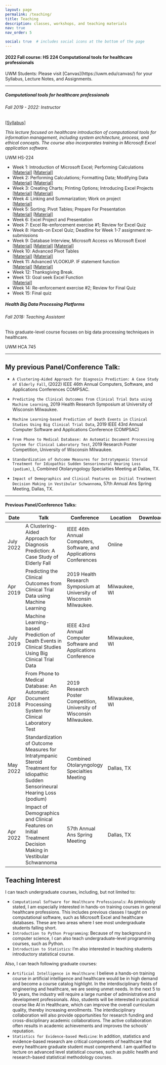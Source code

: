 ```yaml
---
layout: page
permalink: /teaching/
title: Teaching
description: classes, workshops, and teaching materials
nav: true
nav_order: 5

social: true  # includes social icons at the bottom of the page
---
```



<div class="card mt-3">
    <div class="p-3">

<h4> 2022 Fall course: HS 224 Computational tools for healthcare professionals</h4>
UWM Students: Please visit [Canvas](https://uwm.edu/canvas/) for your Syllabus, Lecture Notes, and Assignments.
    </div>
</div>

---

<div class="card mt-3">
    <div class="p-3">
        <div class="row">
            <div class="col-sm-10">
                <h5 class="card-title"><a href="https://catalog.uwm.edu/search/?search=HS+224" target="_blank" rel="noopener noreferrer"></a>Computational tools for healthcare professionals </h5>
                <h6 class="card-subtitle font-italic">Fall 2019 - 2022: Instructor</h6> 
                <span><a href = "{{'/assets/pdf/hs224-syllabus.pdf' | relative_url}}"> [Syllabus] </a></span>
                <p><i>This lecture focused on healthcare introduction of computational tools for information management, including system architecture, process, and ethical concepts. The course also incorporates training in Microsoft Excel application software.</i></p>
            </div>
            <div class="col-sm-2 text-sm-right">
                <span class="badge font-weight-bold danger-color-dark text-uppercase align-middle">
                UWM HS-224
                </span>
            </div>
        </div>
        <ul class="card-text font-weight-light list-group list-group-flush">
            <li class="list-group-item">
                <div class="row">
                <div class="col-sm-9"> Week 1: Introduction of Microsoft Excel; Performing Calculations  </div>
                <div class="col-sm-3">
                <a href = "https://www.linkedin.com/learning/excel-2016-essential-training/understanding-workbooks-and-worksheets" target = "_blank">[Material]</a>
                <a href = "https://www.linkedin.com/learning/excel-2016-essential-training/creating-simple-formulas" target = "_blank">[Material]</a>
                </div>
                </div>
            </li>
            <li class="list-group-item">
                <div class="row">
                <div class="col-sm-9"> Week 2: Performing Calculations; Formatting Data; Modifying Data  </div>
                <div class="col-sm-3">
                <a href = "https://www.linkedin.com/learning/excel-2016-essential-training/copying-a-formula-into-adjacent-cells" target = "_blank">[Material]</a>
                <a href = "https://www.linkedin.com/learning/excel-2016-essential-training/using-sum-and-average" target = "_blank">[Material]</a>
                </div>
                </div>
            </li>
            <li class="list-group-item">
                <div class="row">
                <div class="col-sm-9"> Week 3: Creating Charts; Printing Options; Introducing Excel Projects  </div>
                <div class="col-sm-3">
                <a href = "https://www.linkedin.com/learning/excel-2016-essential-training/creating-charts" target = "_blank">[Material]</a>
                <a href = "https://www.linkedin.com/learning/excel-2016-essential-training/working-with-axes-titles-and-other-chart-elements" target = "_blank">[Material]</a>
                </div>
                </div>
            </li>
            <li class="list-group-item">
                <div class="row">
                <div class="col-sm-9"> Week 4: Linking and Summarization; Work on project  </div>
                <div class="col-sm-3">
                <a href = "https://www.linkedin.com/learning/excel-2016-essential-training/using-formulas-to-link-worksheets-and-workbooks" target = "_blank">[Material]</a>
                </div>
                </div>
            </li>
            <li class="list-group-item">
                <div class="row">
                <div class="col-sm-9"> Week 5: Sorting; Pivot Tables; Prepare For Presentation  </div>
                <div class="col-sm-3">
                <a href = "https://www.linkedin.com/learning/excel-2016-essential-training/sorting-data" target = "_blank">[Material]</a>
                <a href = "https://www.linkedin.com/learning/excel-2016-essential-training/creating-pivottables" target = "_blank">[Material]</a>
                </div>
                </div>
            </li>
            <li class="list-group-item">
                <div class="row">
                <div class="col-sm-9"> Week 6: Excel Project and Presentation  </div>
                <div class="col-sm-3">
                </div>
                </div>
            </li>
            <li class="list-group-item">
                <div class="row">
                <div class="col-sm-9"> Week 7: Excel Re-enforcement exercise #1; Review for Excel Quiz  </div>
                <div class="col-sm-3">
                </div>
                </div>
            </li>
            <li class="list-group-item">
                <div class="row">
                <div class="col-sm-9"> Week 8: Hands-on Excel Quiz; Deadline for Week 1-7 assignment re-submissions  </div>
                <div class="col-sm-3">
                </div>
                </div>
            </li>
            <li class="list-group-item">
                <div class="row">
                <div class="col-sm-9"> Week 9: Database Interview, Microsoft Access vs Microsoft Excel  </div>
                <div class="col-sm-3">
                <a href = "https://www.youtube.com/watch?v=eXiCza050ug&ab_channel=GCFLearnFree.org" target = "_blank">[Material]</a>
                <a href = "https://www.youtube.com/watch?v=bWKf6gT8_JI&ab_channel=GCFLearnFree.org" target = "_blank">[Material]</a>
                <a href = "https://www.youtube.com/watch?v=nMWnqySvLWc&ab_channel=eHowTech" target = "_blank">[Material]</a>
                </div>
                </div>
            </li>
            <li class="list-group-item">
                <div class="row">
                <div class="col-sm-9"> Week 10: Advanced Pivot Tables  </div>
                <div class="col-sm-3">
                <a href = "https://www.linkedin.com/learning/excel-2016-essential-training/manipulating-pivottable-data" target = "_blank">[Material]</a>
                <a href = "https://www.linkedin.com/learning/excel-2016-essential-training/using-pivotcharts" target = "_blank">[Material]</a>
                </div>
                </div>
            </li>
            <li class="list-group-item">
                <div class="row">
                <div class="col-sm-9"> Week 11: Advanced VLOOKUP. IF statement function  </div>
                <div class="col-sm-3">
                <a href = "https://www.linkedin.com/learning/excel-2016-essential-training/using-if-functions-and-relational-operators" target = "_blank">[Material]</a>
                <a href = "https://www.linkedin.com/learning/excel-2016-essential-training/getting-exact-table-data-with-the-vlookup-function" target = "_blank">[Material]</a>
                </div>
                </div>
            </li>
            <li class="list-group-item">
                <div class="row">
                <div class="col-sm-9"> Week 12: Thanksgiving Break.  </div>
                <div class="col-sm-3">
                </div>
                </div>
            </li>
            <li class="list-group-item">
                <div class="row">
                <div class="col-sm-9"> Week 13: Goal seek Excel Function  </div>
                <div class="col-sm-3">
                <a href = "https://www.linkedin.com/learning/excel-2016-essential-training/using-goal-seek" target = "_blank">[Material]</a>
                </div>
                </div>
            </li>
            <li class="list-group-item">
                <div class="row">
                <div class="col-sm-9"> Week 14: Re-enforcement exercise #2; Review for Final Quiz  </div>
                <div class="col-sm-3">
                </div>
                </div>
            </li>
            <li class="list-group-item">
                <div class="row">
                <div class="col-sm-9"> Week 15: Final quiz  </div>
                <div class="col-sm-3">
                </div>
                </div>
            </li>
        </ul>
    </div>
</div>

<div class="card mt-3">
    <div class="p-3">
        <div class="row">
            <div class="col-sm-10">
                <h5 class="card-title"><a href="https://catalog.uwm.edu/search/?search=HCA+745" target="_blank" rel="noopener noreferrer"></a>Health Big Data Processing Platforms </h5>
                <h6 class="card-subtitle font-italic">Fall 2018: Teaching Assistant</h6> 
                <p>This graduate-level course focuses on big data processing techniques in healthcare. </p>
            </div>
            <div class="col-sm-2 text-sm-right">
                <span class="badge font-weight-bold danger-color-dark text-uppercase align-middle">
                UWM HCA 745
                </span>
            </div>
        </div>
    </div>
</div>

---

## My previous Panel/Conference Talk:

- `A Clustering-Aided Approach for Diagnosis Prediction: A Case Study of Elderly Fall`, (2022) IEEE 46th Annual Computers, Software, and Applications Conferences COMPSAC.

- `Predicting the Clinical Outcomes from Clinical Trial Data using Machine Learning`, 2019 Health Research Symposium at University of Wisconsin Milwaukee.


- `Machine Learning-based Prediction of Death Events in Clinical Studies Using Big Clinical Trial Data`, 2019 IEEE 43rd Annual Computer Software and Applications Conference (COMPSAC)

- `From Phone to Medical Database: An Automatic Document Processing System for Clinical Laboratory Test`, 2019 Research Poster Competition, University of Wisconsin Milwaukee.

- `Standardization of Outcome Measures for Intratympanic Steroid Treatment for Idiopathic Sudden Sensorineural Hearing Loss (podium)`, ), Combined Otolaryngology Specialties Meeting at Dallas, TX.

- `Impact of Demographics and Clinical Features on Initial Treatment Decision Making in Vestibular Schwannoma`, 57th Annual Ans Spring Meeting, Dallas, TX.

---

<h4> Previous Panel/Conference Talks: </h4>
<table class = "table table-hover table-sm">
<colgroup>
    <col style="width:15%">
    <col style="width:50%">
    <col style="width:30%">
    <col style="width:5%">
  </colgroup>
<thead>
  <tr>
    <th>Date</th>
    <th>Talk</th>
    <th>Conference</th>
    <th>Location</th>
    <th>Download</th>
  </tr>
</thead>
<tbody>
  <tr>
    <td>July 2022</td>
    <td>A Clustering-Aided Approach for Diagnosis Prediction: A Case Study of Elderly Fall</td>
    <td>IEEE 46th Annual Computers, Software, and Applications Conferences</td>
    <td>Online</td>
    <td></td>
  </tr>
  <tr>
    <td>Apr 2019</td>
    <td>Predicting the Clinical Outcomes from Clinical Trial Data using Machine Learning</td>
    <td>2019 Health Research Symposium at University of Wisconsin Milwaukee.</td>
    <td>Milwaukee, WI</td>
    <td></td>
  </tr>
  <tr>
    <td>July 2019</td>
    <td>Machine Learning-based Prediction of Death Events in Clinical Studies Using Big Clinical Trial Data</td>
    <td>IEEE 43rd Annual Computer Software and Applications Conference </td>
    <td>Milwaukee, WI</td>
    <td></td>
  </tr>
  <tr>
    <td>Apr 2018</td>
    <td>From Phone to Medical Database: An Automatic Document Processing System for Clinical Laboratory Test</td>
    <td>2019 Research Poster Competition, University of Wisconsin Milwaukee.</td>
    <td>Milwaukee, WI</td>
    <td></td>
  </tr>
  <tr>
    <td>May 2022</td>
    <td>Standardization of Outcome Measures for Intratympanic Steroid Treatment for Idiopathic Sudden Sensorineural Hearing Loss (podium)</td>
    <td>Combined Otolaryngology Specialties Meeting</td>
    <td>Dallas, TX</td>
    <td></td>
  </tr>
  <tr>
    <td>Apr 2022</td>
    <td>Impact of Demographics and Clinical Features on Initial Treatment Decision Making in Vestibular Schwannoma</td>
    <td>57th Annual Ans Spring Meeting</td>
    <td>Dallas, TX</td>
    <td></td>
  </tr>
</tbody>
</table>


## Teaching Interest
I can teach undergraduate courses, including, but not limited to:

- `Computational Software for Healthcare Professionals`: As previously stated, I am especially interested in hands-on training courses in general healthcare professions. This includes previous classes I taught on computational software, such as Microsoft Excel and healthcare databases. These are two areas where I see most undergraduate students falling short.
- `Introduction to Python Programming`: Because of my background in computer science, I can also teach undergraduate-level programming courses, such as Python.
- `Introduction to Statistics`: I’m also interested in teaching students introductory statistical course.
  
Also, I can teach following graduate courses:
- `Artificial Intelligence in Healthcare`: I believe a hands-on training course in artificial intelligence and healthcare would be in high demand and become a course catalog highlight. In the interdisciplinary fields of engineering and healthcare, we are seeing unmet needs. In the next 5 to 10 years, the industry will require a large number of administrative and development professionals. Also, students will be interested in practical course like AI in Healthcare, which can improve the overall curriculum quality, thereby increasing enrollments. The interdisciplinary collaboration will also provide opportunities for research funding and cross-disciplinary academic collaborations. The active collaboration often results in academic achievements and improves the schools’ reputation.
- `Statistics for Evidence-based Medicine`: In addition, statistics and evidence-based research are critical components of healthcare that every healthcare graduate student must comprehend. I am qualified to lecture on advanced level statistical courses, such as public health and research-based statistical methodology courses.
